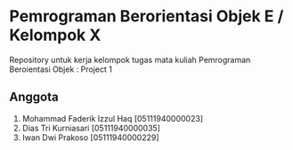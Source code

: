 # Pemrograman Berorientasi Objek E / Kelompok X
Repository untuk kerja kelompok tugas mata kuliah Pemrograman Beroientasi Objek : Project 1

## Anggota
1. Mohammad Faderik Izzul Haq [05111940000023]
2. Dias Tri Kurniasari [05111940000035]
3. Iwan Dwi Prakoso [05111940000229]


